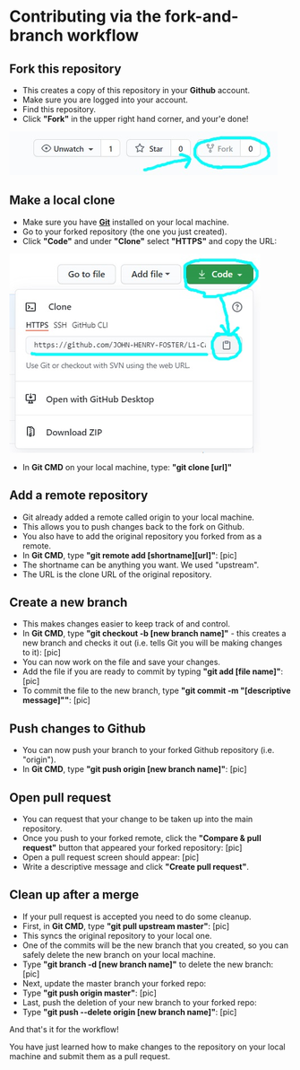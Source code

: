 # Contributing via the fork-and-branch workflow

## Fork this repository 
* This creates a copy of this repository in your **Github** account.
* Make sure you are logged into your account.
* Find this repository.
* Click **"Fork"** in the upper right hand corner, and your'e done!

![](Github-images/1.jpg)


## Make a local clone
* Make sure you have [**Git**](https://docs.github.com/en/github/getting-started-with-github/quickstart/set-up-git) installed on your local machine.
* Go to your forked repository (the one you just created). 
* Click **"Code"** and under **"Clone"** select **"HTTPS"** and copy the URL:

![](Github-images/2.jpg)

* In **Git CMD** on your local machine, type: 
   **"git clone [url]"**   


## Add a remote repository
* Git already added a remote called origin to your local machine. 
* This allows you to push changes back to the fork on Github.
* You also have to add the original repository you forked from as a remote.
* In **Git CMD**, type **"git remote add [shortname][url]"**:
[pic]
* The shortname can be anything you want. We used "upstream".
* The URL is the clone URL of the original repository.

## Create a new branch
* This makes changes easier to keep track of and control.
* In **Git CMD**, type **"git checkout -b [new branch name]"** - this creates a new branch and checks it out (i.e. tells Git you will be making changes to it):
[pic]
* You can now work on the file and save your changes.		
* Add the file if you are ready to commit by typing **"git add [file name]"**:
[pic]
* To commit the file to the new branch, type **"git commit -m "[descriptive message]""**:
[pic]

## Push changes to Github
* You can now push your branch to your forked Github repository (i.e. "origin").
* In **Git CMD**, type **"git push origin [new branch name]"**:
	[pic]

## Open pull request
* You can request that your change to be taken up into the main repository.
* Once you push to your forked remote, click the **"Compare & pull request"** button that appeared your forked repository:
[pic]
* Open a pull request screen should appear:
[pic]
* Write a descriptive message and click **"Create pull request"**.

## Clean up after a merge
* If your pull request is accepted you need to do some cleanup.
* First, in **Git CMD**, type **"git pull upstream master"**:
[pic]
* This syncs the original repository to your local one.
* One of the commits will be the new branch that you created, so you can safely delete the new branch on your local machine. 
* Type **"git branch -d [new branch name]"** to delete the new branch:
[pic]
* Next, update the master branch your forked repo:
* Type **"git push origin master"**:
[pic]
* Last, push the deletion of your new branch to your forked repo:
* Type **"git push --delete origin [new branch name]"**:
[pic]

And that's it for the workflow! 

You have just learned how to make changes to the repository on your local machine and submit them as a pull request.
